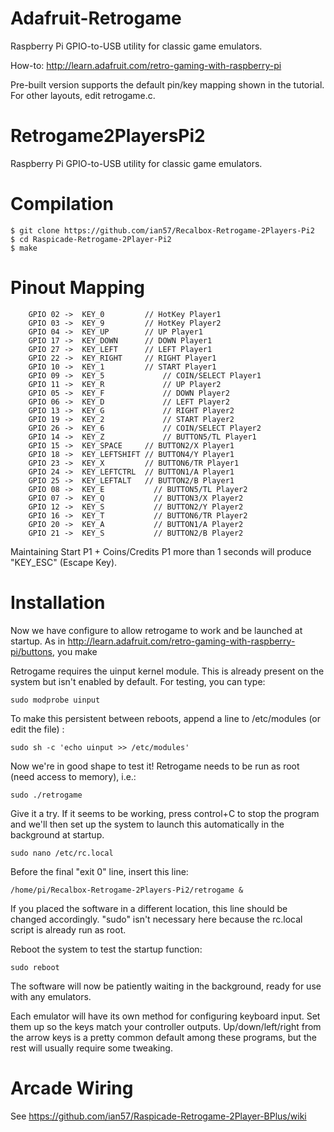 Adafruit-Retrogame
==================

Raspberry Pi GPIO-to-USB utility for classic game emulators.

How-to: http://learn.adafruit.com/retro-gaming-with-raspberry-pi

Pre-built version supports the default pin/key mapping shown in the tutorial. For other layouts, edit retrogame.c.

Retrogame2PlayersPi2
===================

Raspberry Pi GPIO-to-USB utility for classic game emulators.

Compilation
===========

````
$ git clone https://github.com/ian57/Recalbox-Retrogame-2Players-Pi2
$ cd Raspicade-Retrogame-2Player-Pi2
$ make
````

Pinout Mapping
==============

````
	GPIO 02 ->  KEY_0         // HotKey Player1
	GPIO 03 ->  KEY_9         // HotKey Player2
	GPIO 04 ->  KEY_UP        // UP Player1
	GPIO 17 ->  KEY_DOWN      // DOWN Player1
	GPIO 27 ->  KEY_LEFT      // LEFT Player1
	GPIO 22 ->  KEY_RIGHT     // RIGHT Player1
	GPIO 10 ->  KEY_1         // START Player1
	GPIO 09 ->  KEY_5   		  // COIN/SELECT Player1
	GPIO 11 ->  KEY_R   		  // UP Player2
	GPIO 05 ->  KEY_F    		  // DOWN Player2
	GPIO 06 ->  KEY_D   		  // LEFT Player2
	GPIO 13 ->  KEY_G   		  // RIGHT Player2
	GPIO 19 ->  KEY_2   		  // START Player2
	GPIO 26 ->  KEY_6   		  // COIN/SELECT Player2
	GPIO 14 ->  KEY_Z   		  // BUTTON5/TL Player1
	GPIO 15 ->  KEY_SPACE  	  // BUTTON2/X Player1
	GPIO 18 ->  KEY_LEFTSHIFT // BUTTON4/Y Player1
	GPIO 23 ->  KEY_X         // BUTTON6/TR Player1
	GPIO 24 ->  KEY_LEFTCTRL  // BUTTON1/A Player1
	GPIO 25 ->  KEY_LEFTALT   // BUTTON2/B Player1
	GPIO 08 ->  KEY_E     		// BUTTON5/TL Player2
	GPIO 07 ->  KEY_Q     		// BUTTON3/X Player2
	GPIO 12 ->  KEY_S       	// BUTTON2/Y Player2
	GPIO 16 ->  KEY_T     		// BUTTON6/TR Player2
	GPIO 20 ->  KEY_A     		// BUTTON1/A Player2
	GPIO 21 ->  KEY_S     		// BUTTON2/B Player2
````

Maintaining Start P1 + Coins/Credits P1 more than 1 seconds will produce "KEY_ESC" (Escape Key).

Installation
============

Now we have configure to allow retrogame to work and be launched at startup. As in http://learn.adafruit.com/retro-gaming-with-raspberry-pi/buttons, you make

Retrogame requires the uinput kernel module. This is already present on the system but isn't enabled by default. For testing, you can type:

````
sudo modprobe uinput
````

To make this persistent between reboots, append a line to /etc/modules (or edit the file) :

````
sudo sh -c 'echo uinput >> /etc/modules'
````

Now we're in good shape to test it! Retrogame needs to be run as root (need access to memory), i.e.:

````
sudo ./retrogame
````

Give it a try. If it seems to be working, press control+C to stop the program and we'll then set up the system to launch this automatically in the background at startup.

````
sudo nano /etc/rc.local
````

Before the final "exit 0" line, insert this line:

````
/home/pi/Recalbox-Retrogame-2Players-Pi2/retrogame &

````
If you placed the software in a different location, this line should be changed accordingly. "sudo" isn't necessary here because the rc.local script is already run as root.

Reboot the system to test the startup function:

````
sudo reboot
````

The software will now be patiently waiting in the background, ready for use with any emulators.

Each emulator will have its own method for configuring keyboard input. Set them up so the keys match your controller outputs. Up/down/left/right from the arrow keys is a pretty common default among these programs, but the rest will usually require some tweaking.

Arcade Wiring
=============

See https://github.com/ian57/Raspicade-Retrogame-2Player-BPlus/wiki




